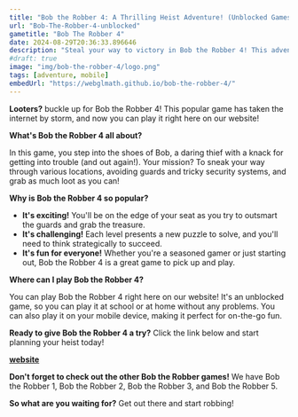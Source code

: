 ```yaml
---
title: "Bob the Robber 4: A Thrilling Heist Adventure! (Unblocked Games, Classroom6X)"
url: "Bob-The-Robber-4-unblocked"
gametitle: "Bob The Robber 4"
date: 2024-08-29T20:36:33.896646
description: "Steal your way to victory in Bob the Robber 4! This adventure game challenges you to outsmart security systems and grab the loot. Play on your computer or mobile device - it's Unblocked and ready for Classroom6X fun!"
#draft: true
image: "img/bob-the-robber-4/logo.png"
tags: [adventure, mobile]
embedUrl: "https://webglmath.github.io/bob-the-robber-4/"
---
```


**Looters?** buckle up for Bob the Robber 4!  This popular game has taken the internet by storm, and now you can play it right here on our website!

**What's Bob the Robber 4 all about?**

In this game, you step into the shoes of Bob, a daring thief with a knack for getting into trouble (and out again!). Your mission? To sneak your way through various locations, avoiding guards and tricky security systems, and grab as much loot as you can! 

**Why is Bob the Robber 4 so popular?**

* **It's exciting!**  You'll be on the edge of your seat as you try to outsmart the guards and grab the treasure.
* **It's challenging!**  Each level presents a new puzzle to solve, and you'll need to think strategically to succeed.
* **It's fun for everyone!** Whether you're a seasoned gamer or just starting out, Bob the Robber 4 is a great game to pick up and play.

**Where can I play Bob the Robber 4?**

You can play Bob the Robber 4 right here on our website! It's an unblocked game, so you can play it at school or at home without any problems. You can also play it on your mobile device, making it perfect for on-the-go fun.

**Ready to give Bob the Robber 4 a try?** Click the link below and start planning your heist today!

**[website](https://online-generator.github.io/unblockedgames/)** 

**Don't forget to check out the other Bob the Robber games!** We have Bob the Robber 1, Bob the Robber 2, Bob the Robber 3, and Bob the Robber 5.  

**So what are you waiting for?**  Get out there and start robbing! 

